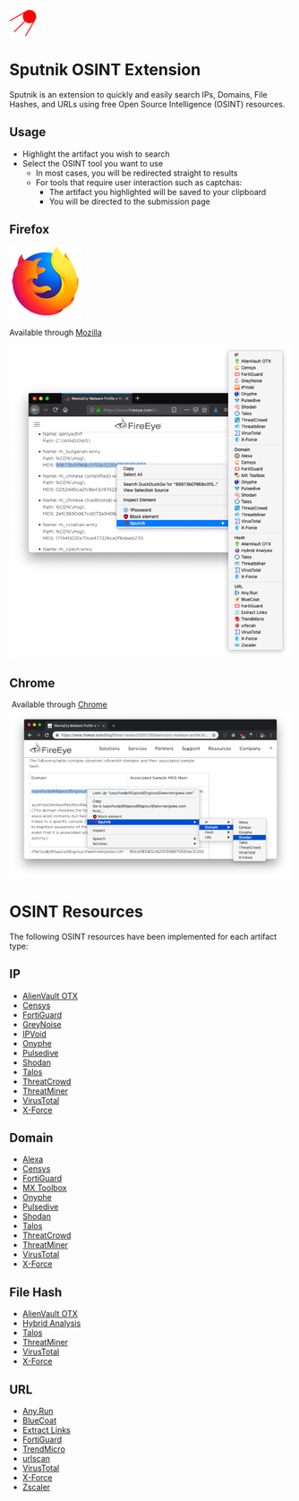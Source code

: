 ![](firefox/icons/logo_48.png?raw=true)
# Sputnik OSINT Extension

Sputnik is an extension to quickly and easily search IPs, Domains, File Hashes, and URLs using free Open Source Intelligence (OSINT) resources.

## Usage
- Highlight the artifact you wish to search
- Select the OSINT tool you want to use
  - In most cases, you will be redirected straight to results
  - For tools that require user interaction such as captchas:
    - The artifact you highlighted will be saved to your clipboard
    - You will be directed to the submission page

## Firefox
![](screenshots/firefox.png?raw=true)

Available through [Mozilla](https://addons.mozilla.org/en-US/firefox/addon/sputnik-osint/)

![](screenshots/sputnik-firefox.png?raw=true)

## Chrome
![]()
Available through [Chrome]()
![](screenshots/sputnik-chrome.png?raw=true)

# OSINT Resources

The following OSINT resources have been implemented for each artifact type:

## IP
- [AlienVault OTX](https://otx.alienvault.com/)
- [Censys](https://censys.io/)
- [FortiGuard](http://fortiguard.com/)
- [GreyNoise](https://greynoise.io/)
- [IPVoid](http://www.ipvoid.com/)
- [Onyphe](https://www.onyphe.io/)
- [Pulsedive](https://pulsedive.com/)
- [Shodan](https://www.shodan.io/)
- [Talos](https://talosintelligence.com/)
- [ThreatCrowd](https://www.threatcrowd.org/)
- [ThreatMiner](https://www.threatminer.org/)
- [VirusTotal](https://www.virustotal.com/#/home/upload)
- [X-Force](https://exchange.xforce.ibmcloud.com/)

## Domain
- [Alexa](https://www.alexa.com/siteinfo)
- [Censys](https://censys.io/)
- [FortiGuard](http://fortiguard.com/)
- [MX Toolbox](https://mxtoolbox.com/)
- [Onyphe](https://www.onyphe.io/)
- [Pulsedive](https://pulsedive.com/)
- [Shodan](https://www.shodan.io/)
- [Talos](https://talosintelligence.com/)
- [ThreatCrowd](https://www.threatcrowd.org/)
- [ThreatMiner](https://www.threatminer.org/)
- [VirusTotal](https://www.virustotal.com/#/home/upload)
- [X-Force](https://exchange.xforce.ibmcloud.com/)

## File Hash
- [AlienVault OTX](https://otx.alienvault.com/)
- [Hybrid Analysis](https://www.hybrid-analysis.com/)
- [Talos](https://talosintelligence.com/)
- [ThreatMiner](https://www.threatminer.org/)
- [VirusTotal](https://www.virustotal.com/#/home/upload)
- [X-Force](https://exchange.xforce.ibmcloud.com/)

## URL
- [Any.Run](https://app.any.run/)
- [BlueCoat](http://sitereview.bluecoat.com/#/)
- [Extract Links](https://hackertarget.com/extract-links/)
- [FortiGuard](http://fortiguard.com/)
- [TrendMicro](https://global.sitesafety.trendmicro.com/)
- [urlscan](https://urlscan.io/)
- [VirusTotal](https://www.virustotal.com/#/home/upload)
- [X-Force](https://exchange.xforce.ibmcloud.com/)
- [Zscaler](https://zulu.zscaler.com/)
